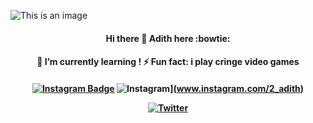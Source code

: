 
![This is an image](https://c.tenor.com/5yUTM6OuaKcAAAAd/itachi-itachi-uchiha.gif)


  <h4 align="center">
Hi there 👋 Adith here :bowtie:

<!--
**RealAdithS/RealAdithS** is a ✨ _special_ ✨ repository because its `README.md` (this file) appears on your GitHub profile.



- 🔭  I’m currently working on - life

- 👯 I’m looking to collaborate- on anything


-->
<h4 align="center">
🌱 I’m currently learning !
⚡ Fun fact: i play cringe video games 
  </h4>
  <h4 align="center">
 
[![Instagram Badge](https://img.shields.io/badge/2_adith-e4405f?style=flat-square&logo=Instagram&logoColor=white&link=https://www.instagram.com/2_adith)](www.instagram.com/2_adith)
![Instagram](https://img.shields.io/badge/url/https/instagram.com/2_adith-%23E4405F.svg?style=for-the-badge&logo=Instagram&logoColor=white)](www.instagram.com/2_adith)

[![Twitter](https://img.shields.io/twitter/url/https/twitter.com/dupityyy.svg?style=social&label=Follow%20%40dupityyy)](https://twitter.com/dupityyy)
 
   </h4>





